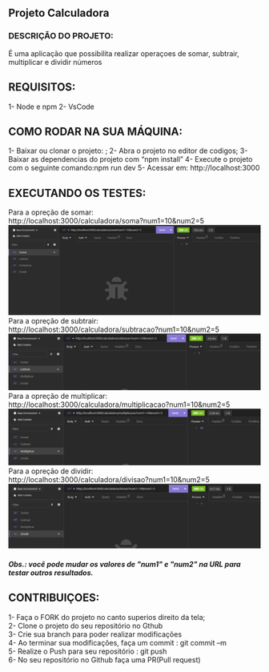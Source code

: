 ## Projeto Calculadora
### DESCRIÇÃO DO PROJETO:
É uma aplicação que possibilita realizar operaçoes de somar, subtrair, multiplicar e dividir números
## REQUISITOS:
1-	Node e npm
2-	VsCode
## COMO RODAR NA SUA MÁQUINA:
1-	Baixar ou clonar o projeto:  ;
2-	Abra o projeto no editor de codigos;
3-	Baixar as dependencias do projeto com “npm install”
4-	Execute o projeto com o seguinte comando:npm run dev
5-	Acessar em: http://localhost:3000
## EXECUTANDO OS TESTES:
Para a opreção de somar: <br>
http://localhost:3000/calculadora/soma?num1=10&num2=5 <br>
<img src="./img/somar.PNG">
Para a opreção de subtrair: <br>
http://localhost:3000/calculadora/subtracao?num1=10&num2=5 <br>
<img src="./img/subtrair.PNG">
Para a opreção de multiplicar: <br>
http://localhost:3000/calculadora/multiplicacao?num1=10&num2=5 <br>
<img src="./img/multipliar.PNG">
Para a opreção de dividir: <br>
http://localhost:3000/calculadora/divisao?num1=10&num2=5 <br>
<img src="./img/dividir.PNG">
##### Obs.: você pode mudar os valores de "num1" e "num2" na URL para testar outros resultados.
## CONTRIBUIÇOES:
1-	Faça o FORK do projeto no canto superios direito da tela; <br>
2-	Clone o projeto do seu repositório no Gthub <br>
3-	Crie sua branch para poder realizar modificações <br>
4-	Ao terminar sua modificações, faça um commit : git commit –m <br>
5-	Realize o Push para seu repositório : git push <br>
6-	No seu repositório no Github faça uma PR(Pull request) <br>
